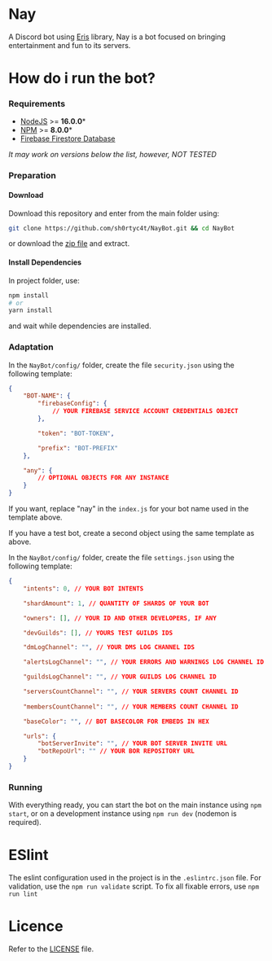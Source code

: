 # Nay

A Discord bot using [Eris](https://github.com/abalabahaha/eris/) library, Nay is a bot focused on bringing entertainment and fun to its servers.

# How do i run the bot?

### Requirements

* [NodeJS](https://nodejs.org/) >= **16.0.0***
* [NPM](https://npmjs.com) >= **8.0.0***
* [Firebase Firestore Database](https://firebase.google.com/)

*It may work on versions below the list, however, NOT TESTED*

### Preparation

#### Download

Download this repository and enter from the main folder using:
```sh
git clone https://github.com/sh0rtyc4t/NayBot.git && cd NayBot
```
or download the [zip file](https://github.com/sh0rtyc4t/NayBot/archive/refs/heads/main.zip) and extract.

#### Install Dependencies

In project folder, use:
```sh
npm install
# or
yarn install
```
and wait while dependencies are installed.

### Adaptation

In the `NayBot/config/` folder, create the file `security.json` using the following template:
```json
{
    "BOT-NAME": {
        "firebaseConfig": {
            // YOUR FIREBASE SERVICE ACCOUNT CREDENTIALS OBJECT
        },

        "token": "BOT-TOKEN",

        "prefix": "BOT-PREFIX"
    },

    "any": {
        // OPTIONAL OBJECTS FOR ANY INSTANCE
    }
}
```

If you want, replace "nay" in the `index.js` for your bot name used in the template above.

If you have a test bot, create a second object using the same template as above.

In the `NayBot/config/` folder, create the file `settings.json` using the following template:

```json
{
    "intents": 0, // YOUR BOT INTENTS

    "shardAmount": 1, // QUANTITY OF SHARDS OF YOUR BOT

    "owners": [], // YOUR ID AND OTHER DEVELOPERS, IF ANY

    "devGuilds": [], // YOURS TEST GUILDS IDS

    "dmLogChannel": "", // YOUR DMS LOG CHANNEL IDS

    "alertsLogChannel": "", // YOUR ERRORS AND WARNINGS LOG CHANNEL ID

    "guildsLogChannel": "", // YOUR GUILDS LOG CHANNEL ID

    "serversCountChannel": "", // YOUR SERVERS COUNT CHANNEL ID
    
    "membersCountChannel": "", // YOUR MEMBERS COUNT CHANNEL ID

    "baseColor": "", // BOT BASECOLOR FOR EMBEDS IN HEX

    "urls": {
        "botServerInvite": "", // YOUR BOT SERVER INVITE URL
        "botRepoUrl": "" // YOUR BOR REPOSITORY URL
    }
}
```

### Running

With everything ready, you can start the bot on the main instance using `npm start`, or on a development instance using `npm run dev` (nodemon is required).

# ESlint

The eslint configuration used in the project is in the `.eslintrc.json` file. For validation, use the `npm run validate` script. To fix all fixable errors, use `npm run lint`

# Licence

Refer to the [LICENSE](https://github.com/sh0rtyc4t/NayBot/blob/main/LICENSE) file.
